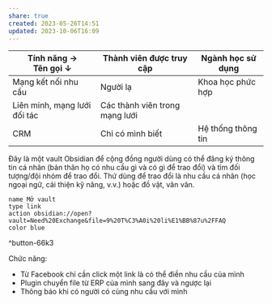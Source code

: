 ```yaml
---
share: true
created: 2023-05-26T14:51
updated: 2023-10-06T16:09
---
```

| Tính năng →<br>Tên gọi ↓      | Thành viên được truy cập       | Ngành học sử dụng  | 
| ---------------------------- | ------------------------------ | ------------------ |
| Mạng kết nối nhu cầu         | Người lạ                       | Khoa học phức hợp  |
| Liên minh, mạng lưới đối tác | Các thành viên trong mạng lưới |                    |
| CRM                          | Chỉ có mình biết               | Hệ thống thông tin |



Đây là một vault Obsidian để cộng đồng người dùng có thể đăng ký thông tin cá nhân (bản thân họ có nhu cầu gì và có gì để trao đổi) và tìm đối tượng/đội nhóm để trao đổi. Thứ dùng để trao đổi là nhu cầu cá nhân (học ngoại ngữ, cải thiện kỹ năng, v.v.) hoặc đồ vật, vân vân.  
```button
name Mở vault
type link
action obsidian://open?vault=Need%20Exchange&file=9%20T%C3%A0i%20li%E1%BB%87u%2FFAQ
color blue
```
^button-66k3

Chức năng:
- Từ Facebook chỉ cần click một link là có thể điền nhu cầu của mình 
- Plugin chuyển file từ ERP của mình sang đây và ngược lại
- Thông báo khi có người có cùng nhu cầu với mình
